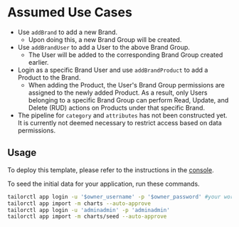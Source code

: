 # Assumed Use Cases
- Use `addBrand` to add a new Brand.  
    - Upon doing this, a new Brand Group will be created.
- Use `addBrandUser` to add a User to the above Brand Group.  
    - The User will be added to the corresponding Brand Group created earlier.
- Login as a specific Brand User and use `addBrandProduct` to add a Product to the Brand.  
    - When adding the Product, the User's Brand Group permissions are assigned to the newly added Product. As a result, only Users belonging to a specific Brand Group can perform Read, Update, and Delete (RUD) actions on Products under that specific Brand.
- The pipeline for `category` and `attributes` has not been constructed yet. It is currently not deemed necessary to restrict access based on data permissions.


## Usage

To deploy this template, please refer to the instructions in the [console](https://console.tailor.tech/).

To seed the initial data for your application, run these commands.
```bash
tailorctl app login -u '$owner_username' -p '$owner_password' #your workspace owner name and password
tailorctl app import -m charts --auto-approve
tailorctl app login -u 'adminadmin' -p 'adminadmin'
tailorctl app import -m charts/seed --auto-approve
```